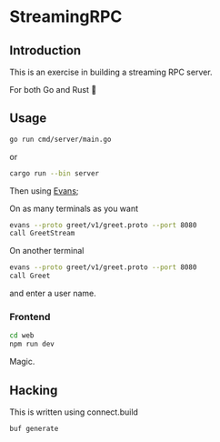 # StreamingRPC

## Introduction

This is an exercise in building a streaming RPC server.

For both Go and Rust 🎉

## Usage

```bash
go run cmd/server/main.go
```
or
```bash
cargo run --bin server
```

Then using [Evans](https://github.com/ktr0731/evans);

On as many terminals as you want

```bash
evans --proto greet/v1/greet.proto --port 8080
call GreetStream
```

On another terminal

```bash
evans --proto greet/v1/greet.proto --port 8080
call Greet
```

and enter a user name.

### Frontend

```bash
cd web
npm run dev
```

Magic.

## Hacking

This is written using connect.build

```bash
buf generate
```
